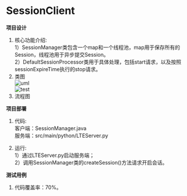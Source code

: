 # SessionClient
**项目设计**
1.	核心功能介绍:  
1）SessionManager类包含一个map和一个线程池，map用于保存所有的Session，线程池用于异步提交Session。   
2）DefaultSessionProcessor类用于具体处理，包括start请求，以及按照sessionExpireTime执行的stop请求。
2.	类图  
![uml](https://github.com/mjieshen/SessionClient/tree/master/src/main/resources/uml-class.jpg)  
![test](https://github.com/mjieshen/SessionClient/tree/master/src/main/resources/test.png)
3.	流程图

**项目部署**
1.	代码:  
客户端：SessionManager.java  
服务端：src/main/python/LTEServer.py

2.	运行:  
1）通过LTEServer.py启动服务端；  
2）调用SessionManager类的createSession()方法请求开启会话。

**测试用例**
1.	代码覆盖率：70%。
